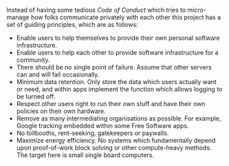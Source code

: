 Instead of having some tedious *Code of Conduct* which tries to micro-manage how folks communicate privately with each other this project has a set of guiding principles, which are as follows:

 * Enable users to help themselves to provide their own personal software infrastructure.
 * Enable users to help each other to provide software infrastructure for a community.
 * There should be no single point of failure. Assume that other servers can and will fail occasionally.
 * Minimum data retention. Only store the data which users actually want or need, and within apps implement the function which allows logging to be turned off.
 * Respect other users right to run their own stuff and have their own policies on their own hardware.
 * Remove as many intermediating organisations as possible. For example, Google tracking embedded within some Free Software apps.
 * No tollbooths, rent-seeking, gatekeepers or paywalls.
 * Maximize energy efficiency. No systems which fundamentally depend upon proof-of-work block solving or other compute-heavy methods. The target here is small single board computers.
